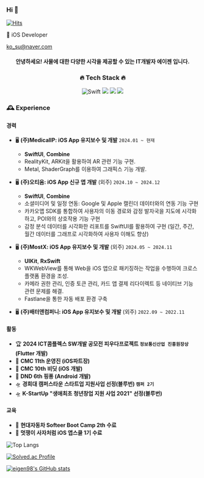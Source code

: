 ### Hi 👋

<!--
**eigen98/eigen98** is a ✨ _special_ ✨ repository because its `README.md` (this file) appears on your GitHub profile.

Here are some ideas to get you started:

- 🔭 I’m currently working on ...
- 🌱 I’m currently learning ...
- 👯 I’m looking to collaborate on ...
- 🤔 I’m looking for help with ...
- 💬 Ask me about ...
- 📫 How to reach me: ...
- 😄 Pronouns: ...
- ⚡ Fun fact: ...
-->
    
[![Hits](https://hits.seeyoufarm.com/api/count/incr/badge.svg?url=https%3A%2F%2Fgithub.com%2Feigen98&count_bg=%23747BE1&title_bg=%23555555&icon=&icon_color=%23E7E7E7&title=hits&edge_flat=false)](https://hits.seeyoufarm.com)

🌱 iOS Developer
<!--
### [개발일지 정리 블로그](https://eigen.tistory.com/)
-->

ko_su@naver.com

<div align="center"> <!-- 가운데 정렬 -->
    
#### 안녕하세요! 사물에 대한 다양한 시각을 제공할 수 있는 IT개발자 에이젠 입니다.

### 🔥 Tech Stack 🔥 
    
![Swift](https://img.shields.io/badge/SWIFT-F54A2A?style=for-the-badge&logo=swift&logoColor=white)
<img src="https://img.shields.io/badge/JAVA-007396?style=for-the-badge&logo=java&logoColor=white">
<img src="https://img.shields.io/badge/KOTLIN-7F52FF?style=for-the-badge&logo=kotlin&logoColor=white">
<img src="https://img.shields.io/badge/DART-0175C2?style=for-the-badge&logo=dart&logoColor=white">


</div>

### 🕰️ Experience

#### 경력
- 🖥️ **(주)MedicalIP: iOS App 유지보수 및 개발** `2024.01 ~ 현재`
    - **SwiftUI**, **Combine**
    - RealityKit, ARKit을 활용하여 AR 관련 기능 구현.
    - Metal, ShaderGraph를 이용하여 그래픽스 기능 개발.
    
- 🖥️ **(주)오티움: iOS App 신규 앱 개발** (외주) `2024.10 ~ 2024.12`
    - **SwiftUI**, **Combine**
    - 소셜미디어 및 일정 연동: Google 및 Apple 캘린더 데이터와의 연동 기능 구현
    - 카카오맵 SDK를 통합하여 사용자의 이동 경로와 감정 발자국을 지도에 시각화하고, POI와의 상호작용 기능 구현
    - 감정 분석 데이터를 시각화한 리포트를 SwiftUI를 활용하여 구현 (일간, 주간, 월간 데이터를 그래프로 시각화하여 사용자 이해도 향상)

- 🖥️ **(주)MostX: iOS App 유지보수 및 개발** (외주) `2024.05 ~ 2024.11`
    - **UIKit**, **RxSwift**
    - WKWebView를 통해 Web을 iOS 앱으로 패키징하는 작업을 수행하여 크로스플랫폼 환경을 조성.
    - 카메라 권한 관리, 인증 토큰 관리, 카드 앱 결제 리다이렉트 등 네이티브 기능 관련 문제를 해결.
    - Fastlane을 통한 자동 배포 환경 구축

- 🖥️ **(주)배터앤컴퍼니: iOS App 유지보수 및 개발** (외주) `2022.09 ~ 2022.11`


#### 활동
- 🏆 **2024 ICT콤플렉스 SW개발 공모전 피우다프로젝트 `정보통신산업 진흥원장상` (Flutter 개발)**
- 🚀 **CMC 11th 운영진 (iOS파트장)**
- 🏅 **CMC 10th 비딧 (iOS 개발)**
- 🎯 **DND 6th 핑퐁 (Android 개발)**
- 🛸 **경희대 캠퍼스타운 스타트업 지원사업 선정(블루번) `캠퍼 2기`**
- 🛸 **K-StartUp "생애최초 청년창업 지원 사업 2021" 선정(블루번)**

#### 교육
- 🚗 **현대자동차 Softeer Boot Camp 2th 수료**
- 🦁 **멋쟁이 사자처럼 iOS 앱스쿨 1기 수료**

    
    
    
![Top Langs](https://github-readme-stats.vercel.app/api/top-langs/?username=eigen98&layout=compact&theme=tokyonight)

[![Solved.ac Profile](http://mazassumnida.wtf/api/v2/generate_badge?boj=trace96)](https://solved.ac/trace96/)
    

  [![eigen98's GitHub stats](https://github-readme-stats.vercel.app/api?username=eigen98&show_icons=true&theme=radical)](https://github.com/eigen98-readme-stats)
  
  


